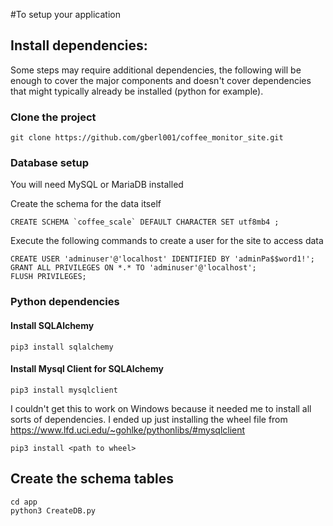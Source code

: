 #To setup your application

## Install dependencies:
Some steps may require additional dependencies, the following will be enough
to cover the major components and doesn't cover dependencies that might
typically already be installed (python for example).
### Clone the project
    git clone https://github.com/gberl001/coffee_monitor_site.git
### Database setup
You will need MySQL or MariaDB installed
    
Create the schema for the data itself
        
    CREATE SCHEMA `coffee_scale` DEFAULT CHARACTER SET utf8mb4 ;

Execute the following commands to create a user for the site to access data

    CREATE USER 'adminuser'@'localhost' IDENTIFIED BY 'adminPa$$word1!';
    GRANT ALL PRIVILEGES ON *.* TO 'adminuser'@'localhost';
    FLUSH PRIVILEGES;
    
### Python dependencies
#### Install SQLAlchemy
    pip3 install sqlalchemy
#### Install Mysql Client for SQLAlchemy
    pip3 install mysqlclient
I couldn't get this to work on Windows because it needed me to install
all sorts of dependencies. I ended up just installing the wheel file
from https://www.lfd.uci.edu/~gohlke/pythonlibs/#mysqlclient

    pip3 install <path to wheel>

## Create the schema tables

    cd app
    python3 CreateDB.py

